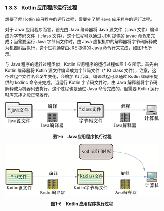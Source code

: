 ### 1.3.3　Kotlin 应用程序运行过程

想要了解 Kotlin 应用程序的运行过程，需要先了解 Java 应用程序的运行过程。

对于 Java 应用程序而言，首先由 Java 编译器将 Java 源文件（.java 文件）编译成为字节码文件（.class 文件），这个过程可以通过 JDK 提供的 javac 命令来完成；当需要运行 Java 字节码文件时，由 Java 虚拟机中的解释器将字节码解释成为机器码后执行，这个过程通常由JRE 提供的 Java 命令行来完成，如图1-5所示。

与 Java 程序的运行过程类似，Kotlin 应用程序的运行过程如图 1-6 所示。首先由 Kotlin 编译器将 Kotlin 源文件编译成为字节码文件（* Kt.class 文件），注意，这个过程中文件名会发生变化，会增加 Kt 后缀。编译过程可以通过 Kotlin 编译器提供的 kotlinc 命令来完成。当运行 Kotlin 字节码文件时，由 Java 解释器将字节码解释成为机器码去执行，这个过程也是通过 Java 命令完成的，但需要 Kotlin 运行时库支持才能正常运行。

![9.png](../images/9.png)
<center class="my_markdown"><b class="my_markdown">图1-5　Java应用程序执行过程</b></center>

![10.png](../images/10.png)
<center class="my_markdown"><b class="my_markdown">图1-6　Kotlin 应用程序执行过程</b></center>

